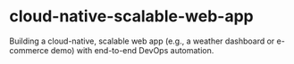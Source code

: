 # cloud-native-scalable-web-app
Building a cloud-native, scalable web app (e.g., a weather dashboard or e-commerce demo) with end-to-end DevOps automation.
